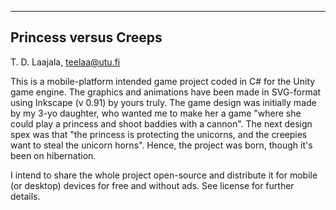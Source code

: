 ----------------------
Princess versus Creeps
----------------------
T. D. Laajala, teelaa@utu.fi

This is a mobile-platform intended game project coded in C# for the Unity game engine. The graphics and animations have been made in SVG-format using Inkscape (v 0.91) by yours truly. The game design was initially made by my 3-yo daughter, who wanted me to make her a game "where she could play a princess and shoot baddies with a cannon". The next design spex was that "the princess is protecting the unicorns, and the creepies want to steal the unicorn horns". Hence, the project was born, though it's been on hibernation.

I intend to share the whole project open-source and distribute it for mobile (or desktop) devices for free and without ads. See license for further details.
